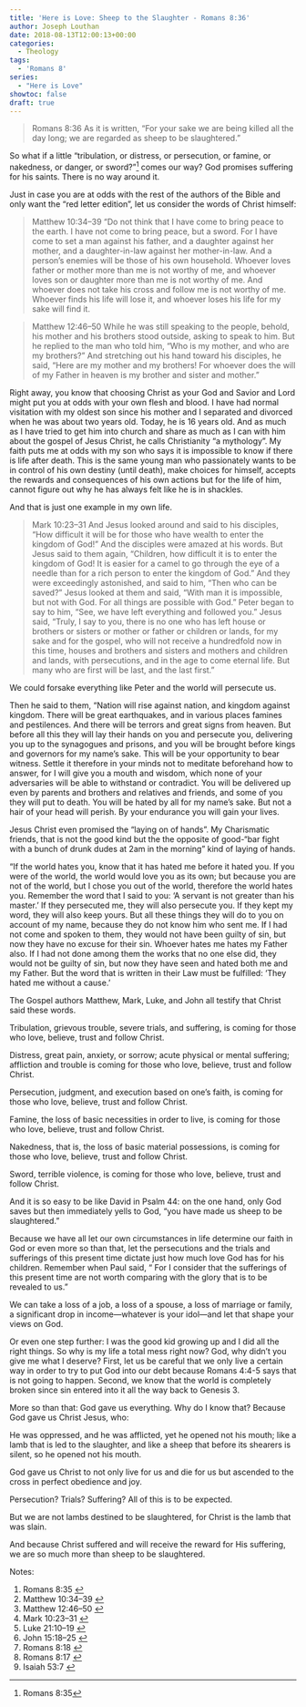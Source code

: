 ```yaml
---
title: 'Here is Love: Sheep to the Slaughter - Romans 8:36'
author: Joseph Louthan
date: 2018-08-13T12:00:13+00:00
categories:
  - Theology
tags:
  - 'Romans 8'
series:
  - "Here is Love"
showtoc: false
draft: true
---
```

>Romans 8:36 As it is written, “For your sake we are being killed all the day long; we are regarded as sheep to be slaughtered.”

So what if a little “tribulation, or distress, or persecution, or famine, or nakedness, or danger, or sword?”[^1] comes our way? God promises suffering for his saints. There is no way around it.

Just in case you are at odds with the rest of the authors of the Bible and only want the “red letter edition”, let us consider the words of Christ himself:

>Matthew 10:34–39 “Do not think that I have come to bring peace to the earth. I have not come to bring peace, but a sword. For I have come to set a man against his father, and a daughter against her mother, and a daughter-in-law against her mother-in-law. And a person’s enemies will be those of his own household. Whoever loves father or mother more than me is not worthy of me, and whoever loves son or daughter more than me is not worthy of me. And whoever does not take his cross and follow me is not worthy of me. Whoever finds his life will lose it, and whoever loses his life for my sake will find it.

>Matthew 12:46–50 While he was still speaking to the people, behold, his mother and his brothers stood outside, asking to speak to him. But he replied to the man who told him, “Who is my mother, and who are my brothers?” And stretching out his hand toward his disciples, he said, “Here are my mother and my brothers! For whoever does the will of my Father in heaven is my brother and sister and mother.”

Right away, you know that choosing Christ as your God and Savior and Lord might put you at odds with your own flesh and blood. I have had normal visitation with my oldest son since his mother and I separated and divorced when he was about two years old. Today, he is 16 years old. And as much as I have tried to get him into church and share as much as I can with him about the gospel of Jesus Christ, he calls Christianity “a mythology”. My faith puts me at odds with my son who says it is impossible to know if there is life after death. This is the same young man who passionately wants to be in control of his own destiny (until death), make choices for himself, accepts the rewards and consequences of his own actions but for the life of him, cannot figure out why he has always felt like he is in shackles.

And that is just one example in my own life.

>Mark 10:23–31 And Jesus looked around and said to his disciples, “How difficult it will be for those who have wealth to enter the kingdom of God!” And the disciples were amazed at his words. But Jesus said to them again, “Children, how difficult it is to enter the kingdom of God! It is easier for a camel to go through the eye of a needle than for a rich person to enter the kingdom of God.” And they were exceedingly astonished, and said to him, “Then who can be saved?” Jesus looked at them and said, “With man it is impossible, but not with God. For all things are possible with God.” Peter began to say to him, “See, we have left everything and followed you.” Jesus said, “Truly, I say to you, there is no one who has left house or brothers or sisters or mother or father or children or lands, for my sake and for the gospel, who will not receive a hundredfold now in this time, houses and brothers and sisters and mothers and children and lands, with persecutions, and in the age to come eternal life. But many who are first will be last, and the last first.”

We could forsake everything like Peter and the world will persecute us.

Then he said to them, “Nation will rise against nation, and kingdom against kingdom. There will be great earthquakes, and in various places famines and pestilences. And there will be terrors and great signs from heaven. But before all this they will lay their hands on you and persecute you, delivering you up to the synagogues and prisons, and you will be brought before kings and governors for my name’s sake. This will be your opportunity to bear witness. Settle it therefore in your minds not to meditate beforehand how to answer, for I will give you a mouth and wisdom, which none of your adversaries will be able to withstand or contradict. You will be delivered up even by parents and brothers and relatives and friends, and some of you they will put to death. You will be hated by all for my name’s sake. But not a hair of your head will perish. By your endurance you will gain your lives.

Jesus Christ even promised the “laying on of hands”. My Charismatic friends, that is not the good kind but the the opposite of good-“bar fight with a bunch of drunk dudes at 2am in the morning” kind of laying of hands.

 “If the world hates you, know that it has hated me before it hated you. If you were of the world, the world would love you as its own; but because you are not of the world, but I chose you out of the world, therefore the world hates you. Remember the word that I said to you: ‘A servant is not greater than his master.’ If they persecuted me, they will also persecute you. If they kept my word, they will also keep yours. But all these things they will do to you on account of my name, because they do not know him who sent me. If I had not come and spoken to them, they would not have been guilty of sin, but now they have no excuse for their sin. Whoever hates me hates my Father also. If I had not done among them the works that no one else did, they would not be guilty of sin, but now they have seen and hated both me and my Father. But the word that is written in their Law must be fulfilled: ‘They hated me without a cause.’

The Gospel authors Matthew, Mark, Luke, and John all testify that Christ said these words.

Tribulation, grievous trouble, severe trials, and suffering, is coming for those who love, believe, trust and follow Christ.

Distress, great pain, anxiety, or sorrow; acute physical or mental suffering; affliction and trouble is coming for those who love, believe, trust and follow Christ.

Persecution, judgment, and execution based on one’s faith, is coming for those who love, believe, trust and follow Christ.

Famine, the loss of basic necessities in order to live, is coming for those who love, believe, trust and follow Christ.

Nakedness, that is, the loss of basic material possessions, is coming for those who love, believe, trust and follow Christ.

Sword, terrible violence, is coming for those who love, believe, trust and follow Christ.

And it is so easy to be like David in Psalm 44: on the one hand, only God saves but then immediately yells to God, “you have made us sheep to be slaughtered.”

Because we have all let our own circumstances in life determine our faith in God or even more so than that, let the persecutions and the trials and sufferings of this present time dictate just how much love God has for his children. Remember when Paul said, “ For I consider that the sufferings of this present time are not worth comparing with the glory that is to be revealed to us.”

We can take a loss of a job, a loss of a spouse, a loss of marriage or family, a significant drop in income—whatever is your idol—and let that shape your views on God.

Or even one step further: I was the good kid growing up and I did all the right things. So why is my life a total mess right now? God, why didn’t you give me what I deserve? First, let us be careful that we only live a certain way in order to try to put God into our debt because Romans 4:4-5 says that is not going to happen. Second, we know that the world is completely broken since sin entered into it all the way back to Genesis 3.

More so than that: God gave us everything. Why do I know that? Because God gave us Christ Jesus, who:

 He was oppressed, and he was afflicted, yet he opened not his mouth; like a lamb that is led to the slaughter, and like a sheep that before its shearers is silent, so he opened not his mouth.

God gave us Christ to not only live for us and die for us but ascended to the cross in perfect obedience and joy.

Persecution? Trials? Suffering? All of this is to be expected.

But we are not lambs destined to be slaughtered, for Christ is the lamb that was slain.

And because Christ suffered and will receive the reward for His suffering, we are so much more than sheep to be slaughtered.

<div class="simple-footnotes">
 <p class="notes">
  Notes:
 </p>

 <ol>
  <li id="note-3820-1">
   Romans 8:35 <a href="#return-note-3820-1">&#8617;</a>
  </li>
  <li id="note-3820-2">
   Matthew 10:34–39 <a href="#return-note-3820-2">&#8617;</a>
  </li>
  <li id="note-3820-3">
   Matthew 12:46–50 <a href="#return-note-3820-3">&#8617;</a>
  </li>
  <li id="note-3820-4">
   Mark 10:23–31 <a href="#return-note-3820-4">&#8617;</a>
  </li>
  <li id="note-3820-5">
   Luke 21:10–19 <a href="#return-note-3820-5">&#8617;</a>
  </li>
  <li id="note-3820-6">
   John 15:18–25 <a href="#return-note-3820-6">&#8617;</a>
  </li>
  <li id="note-3820-7">
   Romans 8:18 <a href="#return-note-3820-7">&#8617;</a>
  </li>
  <li id="note-3820-8">
   Romans 8:17 <a href="#return-note-3820-8">&#8617;</a>
  </li>
  <li id="note-3820-9">
   Isaiah 53:7 <a href="#return-note-3820-9">&#8617;</a>
  </li>
 </ol>
</div>

[^1]: Romans 8:35